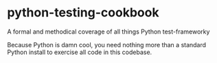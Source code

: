 # python-testing-cookbook
A formal and methodical coverage of all things Python test-frameworky

Because Python is damn cool, you need nothing more than a standard Python install to exercise all code in this codebase.
